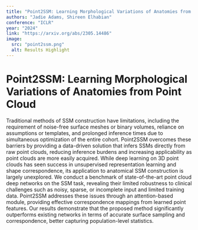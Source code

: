 ```yaml
---
title: "Point2SSM: Learning Morphological Variations of Anatomies from Point Cloud"
authors: "Jadie Adams, Shireen Elhabian"
conference: "ICLR"
year: "2024"
link: "https://arxiv.org/abs/2305.14486"
image:
  src: "point2ssm.png"
  alt: Results Highlight
---
```


# Point2SSM: Learning Morphological Variations of Anatomies from Point Cloud
Traditional methods of SSM construction have limitations, including the requirement of noise-free surface meshes or binary volumes, reliance on assumptions or templates, and prolonged inference times due to simultaneous optimization of the entire cohort. Point2SSM overcomes these barriers by providing a data-driven solution that infers SSMs directly from raw point clouds, reducing inference burdens and increasing applicability as point clouds are more easily acquired. While deep learning on 3D point clouds has seen success in unsupervised representation learning and shape correspondence, its application to anatomical SSM construction is largely unexplored. We conduct a benchmark of state-of-the-art point cloud deep networks on the SSM task, revealing their limited robustness to clinical challenges such as noisy, sparse, or incomplete input and limited training data. Point2SSM addresses these issues through an attention-based module, providing effective correspondence mappings from learned point features. Our results demonstrate that the proposed method significantly outperforms existing networks in terms of accurate surface sampling and correspondence, better capturing population-level statistics. 

